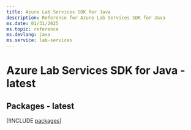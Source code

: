 ```yaml
---
title: Azure Lab Services SDK for Java
description: Reference for Azure Lab Services SDK for Java
ms.date: 01/31/2025
ms.topic: reference
ms.devlang: java
ms.service: lab-services
---
```

# Azure Lab Services SDK for Java - latest
## Packages - latest
[!INCLUDE [packages](lab-services-index.md)]